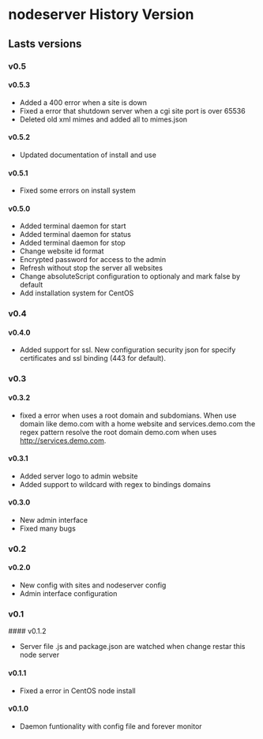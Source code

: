 nodeserver History Version
==========================


## Lasts versions

### v0.5

#### v0.5.3

* Added a 400 error when a site is down
* Fixed a error that shutdown server when a cgi site port is over 65536
* Deleted old xml mimes and added all to mimes.json

#### v0.5.2

* Updated documentation of install and use

#### v0.5.1

* Fixed some errors on install system

#### v0.5.0

* Added terminal daemon for start
* Added terminal daemon for status
* Added terminal daemon for stop
* Change website id format
* Encrypted password for access to the admin
* Refresh without stop the server all websites
* Change absoluteScript configuration to optionaly and mark false by default
* Add installation system for CentOS

### v0.4

#### v0.4.0

* Added support for ssl. New configuration security json for specify certificates and ssl binding (443 for default).

### v0.3

#### v0.3.2

* fixed a error when uses a root domain and subdomians. When use domain like demo.com with a home website and services.demo.com the regex pattern resolve the root domain demo.com when uses http://services.demo.com.

#### v0.3.1

* Added server logo to admin website
* Added support to wildcard with regex to bindings domains

#### v0.3.0

* New admin interface
* Fixed many bugs

### v0.2

#### v0.2.0

* New config with sites and nodeserver config
* Admin interface configuration

### v0.1

#### v0.1.2

* Server file .js and package.json are watched when change restar this node server

#### v0.1.1

* Fixed a error in CentOS node install

#### v0.1.0

* Daemon funtionality with config file and forever monitor